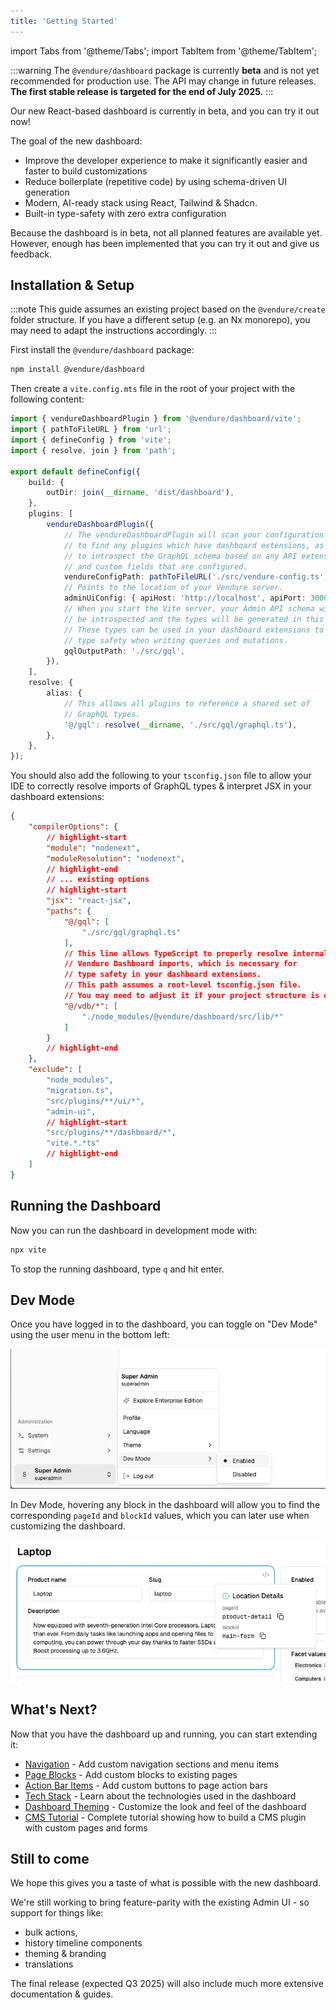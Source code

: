 ```yaml
---
title: 'Getting Started'
---
```


import Tabs from '@theme/Tabs';
import TabItem from '@theme/TabItem';

:::warning
The `@vendure/dashboard` package is currently **beta** and is not yet recommended for production use. The API may change in future releases. **The first stable release is targeted for the end of July 2025.**
:::

Our new React-based dashboard is currently in beta, and you can try it out now!

The goal of the new dashboard:

- Improve the developer experience to make it significantly easier and faster to build customizations
- Reduce boilerplate (repetitive code) by using schema-driven UI generation
- Modern, AI-ready stack using React, Tailwind & Shadcn.
- Built-in type-safety with zero extra configuration

Because the dashboard is in beta, not all planned features are available yet. However, enough has been implemented that
you can try it out and give us feedback.

## Installation & Setup

:::note
This guide assumes an existing project based on the `@vendure/create` folder structure.
If you have a different setup (e.g. an Nx monorepo), you may need to adapt the instructions accordingly.
:::

First install the `@vendure/dashboard` package:

```bash
npm install @vendure/dashboard
```

Then create a `vite.config.mts` file in the root of your project with the following content:

```ts title="vite.config.mts"
import { vendureDashboardPlugin } from '@vendure/dashboard/vite';
import { pathToFileURL } from 'url';
import { defineConfig } from 'vite';
import { resolve, join } from 'path';

export default defineConfig({
    build: {
        outDir: join(__dirname, 'dist/dashboard'),
    },
    plugins: [
        vendureDashboardPlugin({
            // The vendureDashboardPlugin will scan your configuration in order
            // to find any plugins which have dashboard extensions, as well as
            // to introspect the GraphQL schema based on any API extensions
            // and custom fields that are configured.
            vendureConfigPath: pathToFileURL('./src/vendure-config.ts'),
            // Points to the location of your Vendure server.
            adminUiConfig: { apiHost: 'http://localhost', apiPort: 3000 },
            // When you start the Vite server, your Admin API schema will
            // be introspected and the types will be generated in this location.
            // These types can be used in your dashboard extensions to provide
            // type safety when writing queries and mutations.
            gqlOutputPath: './src/gql',
        }),
    ],
    resolve: {
        alias: {
            // This allows all plugins to reference a shared set of
            // GraphQL types.
            '@/gql': resolve(__dirname, './src/gql/graphql.ts'),
        },
    },
});
```

You should also add the following to your `tsconfig.json` file to allow your IDE
to correctly resolve imports of GraphQL types & interpret JSX in your dashboard extensions:

```json title="tsconfig.json"
{
    "compilerOptions": {
        // highlight-start
        "module": "nodenext",
        "moduleResolution": "nodenext",
        // highlight-end
        // ... existing options
        // highlight-start
        "jsx": "react-jsx",
        "paths": {
            "@/gql": [
                "./src/gql/graphql.ts"
            ],
            // This line allows TypeScript to properly resolve internal
            // Vendure Dashboard imports, which is necessary for
            // type safety in your dashboard extensions.
            // This path assumes a root-level tsconfig.json file.
            // You may need to adjust it if your project structure is different.
            "@/vdb/*": [
                "./node_modules/@vendure/dashboard/src/lib/*"
            ]
        }
        // highlight-end
    },
    "exclude": [
        "node_modules",
        "migration.ts",
        "src/plugins/**/ui/*",
        "admin-ui",
        // highlight-start
        "src/plugins/**/dashboard/*",
        "vite.*.*ts"
        // highlight-end
    ]
}
```

## Running the Dashboard

Now you can run the dashboard in development mode with:

```bash
npx vite
```

To stop the running dashboard, type `q` and hit enter.

## Dev Mode

Once you have logged in to the dashboard, you can toggle on "Dev Mode" using the user menu in the bottom left:

![Dev Mode](./dev-mode.webp)

In Dev Mode, hovering any block in the dashboard will allow you to find the corresponding `pageId` and `blockId` values,
which you can later use when customizing the dashboard.

![Finding the location ids](./location-id.webp)

## What's Next?

Now that you have the dashboard up and running, you can start extending it:

- [Navigation](/guides/extending-the-dashboard/navigation/) - Add custom navigation sections and menu items
- [Page Blocks](/guides/extending-the-dashboard/page-blocks/) - Add custom blocks to existing pages
- [Action Bar Items](/guides/extending-the-dashboard/action-bar-items/) - Add custom buttons to page action bars
- [Tech Stack](/guides/extending-the-dashboard/tech-stack/) - Learn about the technologies used in the dashboard
- [Dashboard Theming](/guides/extending-the-dashboard/theming) - Customize the look and feel of the dashboard
- [CMS Tutorial](/guides/extending-the-dashboard/cms-tutorial/) - Complete tutorial showing how to build a CMS plugin with custom pages and forms

## Still to come

We hope this gives you a taste of what is possible with the new dashboard.

We're still working to bring feature-parity with the existing Admin UI - so support for things like:

- bulk actions,
- history timeline components
- theming & branding
- translations

The final release (expected Q3 2025) will also include much more extensive documentation & guides.
